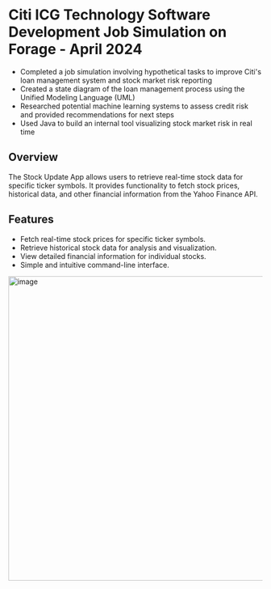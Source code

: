 # Citi ICG Technology Software Development Job Simulation on Forage - April 2024



 * Completed a job simulation involving hypothetical tasks to improve Citi's
   loan management system and stock market risk reporting
 * Created a state diagram of the loan management process using the Unified
   Modeling Language (UML) 
 * Researched potential machine learning systems to assess credit risk and
   provided recommendations for next steps 
 * Used Java to build an internal tool visualizing stock market risk in real
   time

## Overview

The Stock Update App allows users to retrieve real-time stock data for specific ticker symbols. It provides functionality to fetch stock prices, historical data, and other financial information from the Yahoo Finance API.

## Features

- Fetch real-time stock prices for specific ticker symbols.
- Retrieve historical stock data for analysis and visualization.
- View detailed financial information for individual stocks.
- Simple and intuitive command-line interface.

<img width="602" alt="image" src="https://github.com/mritunjaypandey2k24/Citibank_Stock_update_App/assets/159616921/694b5701-a8b1-4b7c-a9cd-6ac4d591fc7b">
